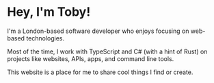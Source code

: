 ﻿# Hey, I'm Toby!

I'm a London-based software developer who enjoys focusing on web-based technologies.

Most of the time, I work with TypeScript and C# (with a hint of Rust) on projects like websites, APIs, apps, and command line tools.

This website is a place for me to share cool things I find or create.
